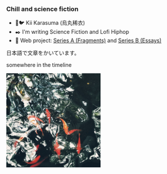 ### Chill and science fiction

- 🔑🐦 Kii Karasuma (烏丸稀衣)
- ✒️ I'm writing Science Fiction and Lofi Hiphop
- 🌱 Web project: [Series A (Fragments)](https://github.com/chillfy/fragments) and [Series B (Essays)](https://github.com/chillfy/essays)

日本語で文章をかいています。

</p>

</p>

somewhere in the timeline

<img src='https://github.com/chillfy/chillfy/blob/master/somewhere.jpg' height="250" />


<!--
**chillfy/chillfy** is a ✨ _special_ ✨ repository because its `README.md` (this file) appears on your GitHub profile.

Here are some ideas to get you started:

- 🔭 I’m currently working on ...
- 🌱 I’m currently learning ...
- 👯 I’m looking to collaborate on ...
- 🤔 I’m looking for help with ...
- 💬 Ask me about ...
- 📫 How to reach me: ...
- 😄 Pronouns: ...
- ⚡ Fun fact: ...
-->
